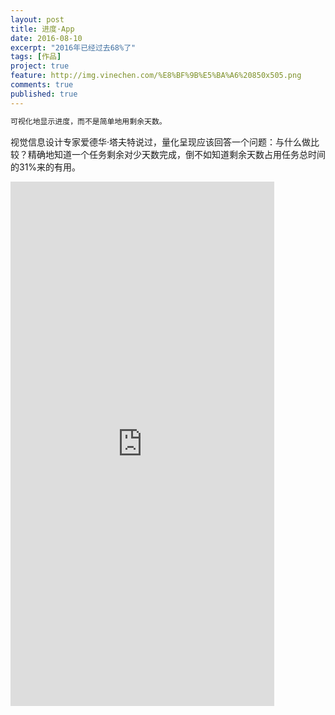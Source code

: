 ```yaml
---
layout: post
title: 进度·App
date: 2016-08-10
excerpt: "2016年已经过去68%了"
tags: [作品]
project: true
feature: http://img.vinechen.com/%E8%BF%9B%E5%BA%A6%20850x505.png
comments: true
published: true
---
```

```php
可视化地显示进度，而不是简单地用剩余天数。
```

视觉信息设计专家爱德华·塔夫特说过，量化呈现应该回答一个问题：与什么做比较？精确地知道一个任务剩余对少天数完成，倒不如知道剩余天数占用任务总时间的31%来的有用。

<iframe src="https://modao.cc/app/SK2hrvAkSKv3GoIymROjCsCtqCJG8hq/embed" width="422" height="839" allowTransparency="true" frameborder="0"></iframe>